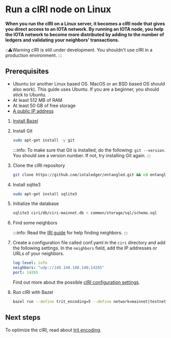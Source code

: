 # Run a cIRI node on Linux

**When you run the cIRI on a Linux server, it becomes a cIRI node that gives you direct access to an IOTA network. By running an IOTA node, you help the IOTA network to become more distributed by adding to the number of ledgers and validating your neighbors' transactions.**

:::warning:Warning
cIRI is still under development. You shouldn't use cIRI in a production environment.
:::

## Prerequisites

- Ubuntu (or another Linux based OS. MacOS or an BSD based OS should also work). This guide uses Ubuntu. If you are a beginner, you should stick to Ubuntu.
- At least 512 MB of RAM
- At least 50 GB of free storage
- [A public IP address](root://general/0.1/how-to-guides/expose-your-local-device.md)

1. [Install Bazel](https://docs.bazel.build/versions/master/install.html)

2. Install Git

     ```bash
    sudo apt-get install -y git
    ```
    :::info:
    To make sure that Git is installed, do the following: `git --version`. You should see a version number. If not, try installing Git again.
    :::

3. Clone the cIRI repository

    ```bash
    git clone https://github.com/iotaledger/entangled.git && cd entangled
    ```

4. Install sqlite3

    ```bash
    sudo apt-get install sqlite3
    ```

5. Initialize the database

    ```bash
    sqlite3 ciri/db/ciri-mainnet.db < common/storage/sql/schema.sql
    ```

6. Find some neighbors

    :::info:
    Read the [IRI guide](root://node-software/0.1/iri/how-to-guide/find-neighbor-iri-node.md) for help finding neighbors.
    :::

7. Create a configuration file called conf.yaml in the `ciri` directory and add the following settings. In the `neighbors` field, add the IP addresses or URLs of your neighbors.

    ```yaml
    log-level: info
    neighbors: "udp://148.148.148.148:14265"
    port: 14265
    ```

    Find out more about the possible [cIRI configuration settings](root://ciri/references/ciri-configuration-options.md).

8. Run cIRI with Bazel

    ```bash
    bazel run --define trit_encoding=5 --define network=mainnet|testnet -- ciri <configuration flags>
    ```

## Next steps

To optimize the cIRI, read about [trit encoding](root://ciri/references/trit-encoding.md).